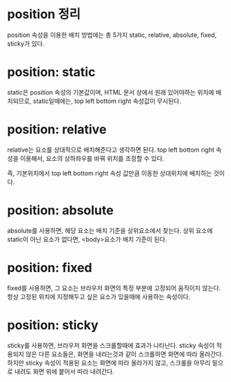 # position 정리

position 속성을 이용한 배치 방법에는 총 5가지
static, relative, absolute, fixed, sticky가 있다.

# position: static
static은 position 속성의 기본값이며, HTML 문서 상에서 원래 있어야하는 위치에 배치되므로,
static일때에는, top left bottom right 속성값이 무시된다.

# position: relative
relative는 요소를 상대적으로 배치해준다고 생각하면 된다.
top left bottom right 속성을 이용해서, 요소의 상하좌우를 바꿔 위치를 조정할 수 있다.

즉, 기본위치에서 top left bottom right 속성 값만큼 이동한 상대위치에 배치하는 것이다.

# position: absolute
absolute를 사용하면, 해당 요소는 배치 기준을 상위요소에서 찾는다.
상위 요소에 static이 아닌 요소가 없다면, &lt;body&gt;요소가 배치 기준이 된다.

# position: fixed
fixed를 사용하면, 그 요소는 브라우저 화면의 특정 부분에 고정되어 움직이지 않는다.
항상 고정된 위치에 지정해두고 싶은 요소가 있을때에 사용하는 속성이다.

# position: sticky
sticky를 사용하면, 브라우저 화면을 스크롤할때에 효과가 나타난다.
sticky 속성이 적용되지 않은 다른 요소들은, 화면을 내리는것과 같이 스크롤하면
화면에 따라 올라간다. 하지만 sticky 속성이 적용된 요소는 화면에 따라 올라가지 않고,
스크롤을 아무리 밑으로 내려도 화면 위에 붙어서 따라 내려간다.